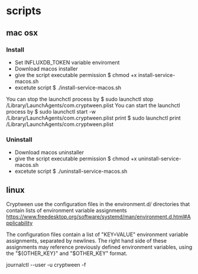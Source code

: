 # scripts

## mac osx
### Install
- Set INFLUXDB_TOKEN variable enviroment
- Download macos installer
- give the script executable permission
$ chmod +x  install-service-macos.sh
- excetute script
$ ./install-service-macos.sh


You can stop the launchctl process by
$ sudo launchctl stop /Library/LaunchAgents/com.cryptween.plist
 You can start the launchctl process by
$ sudo launchctl start -w /Library/LaunchAgents/com.cryptween.plist
print
$ sudo launchctl print /Library/LaunchAgents/com.cryptween.plist

### Uninstall

- Download macos uninstaller
- give the script executable permission
$ chmod +x  uninstall-service-macos.sh
- excetute script
$ ./uninstall-service-macos.sh

## linux

Cryptween use the configuration files in the environment.d/ directories that contain lists of environment variable assignments https://www.freedesktop.org/software/systemd/man/environment.d.html#Applicability

The configuration files contain a list of "KEY=VALUE" environment variable assignments, separated by newlines. The right hand side of these assignments may reference previously defined environment variables, using the "${OTHER_KEY}" and "$OTHER_KEY" format.

journalctl --user -u cryptween -f